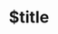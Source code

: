 ---
title: $title
second_title: Referencia de API de GroupDocs.Viewer para .NET
description: $description
type: docs
weight: $weight
url: /es/net/$ref/
---